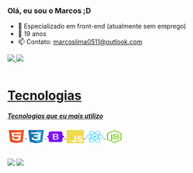 ### Olá, eu sou o Marcos ;D



- 🔭 Especializado em front-end (atualmente sem emprego)
- 🌱 19 anos
- 📫 Contato: marcoslima0511@outlook.com


<div>
  <a href="https://github.com/marcoslima-dev">
  <img height="180em" src="https://github-readme-stats.vercel.app/api?username=marcoslima-dev&show_icons=true&theme=dark&include_all_commits=true&count_private=true"/>
  <img height="180em" src="https://github-readme-stats.vercel.app/api/top-langs/?username=marcoslima-dev&layout=compact&langs_count=7&theme=dark"/>
</div> 
  
  <div style="display: inline_block"><br>
    <h1>Tecnologias</h1>
    <h5>Tecnologias que eu mais utilizo</h5>
  <img align="center" alt="Marcos-HTML" height="30" width="40" src="https://raw.githubusercontent.com/devicons/devicon/master/icons/html5/html5-original.svg">
  <img align="center" alt="Marcos-CSS" height="30" width="40" src="https://raw.githubusercontent.com/devicons/devicon/master/icons/css3/css3-original.svg">
  <img align="center" alt="Marcos-Bootstrap" height="30" width="40" src="https://raw.githubusercontent.com/devicons/devicon/master/icons/bootstrap/bootstrap-original.svg">
   <img align="center" alt="Marcos-Js" height="30" width="40" src="https://raw.githubusercontent.com/devicons/devicon/master/icons/javascript/javascript-plain.svg">
  <img align="center" alt="Marcos-React" height="30" width="40" src="https://raw.githubusercontent.com/devicons/devicon/master/icons/react/react-original.svg">
  <img align="center" alt="Marcos-Node" height="30" width="40" src="https://raw.githubusercontent.com/devicons/devicon/master/icons/nodejs/nodejs-original.svg">
</div>
  <br> <br>
  <div> 
  <a href="https://instagram.com/gkzgod" target="_blank"><img src="https://img.shields.io/badge/-Instagram-%23E4405F?style=for-the-badge&logo=instagram&logoColor=white" target="_blank"></a>
  <a href="https://www.linkedin.com/in/marcos-lima-2496a51a4/" target="_blank"><img src="https://img.shields.io/badge/-LinkedIn-%230077B5?style=for-the-badge&logo=linkedin&logoColor=white" target="_blank"></a> 
</div>


